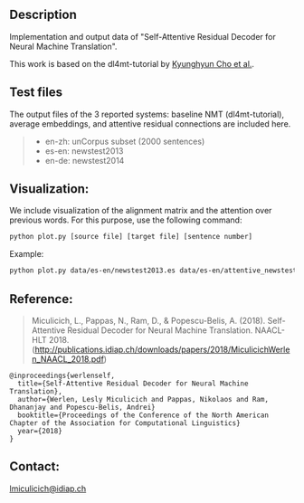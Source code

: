 ## Description

Implementation and output data of "Self-Attentive Residual Decoder for Neural Machine Translation".

This work is based on the dl4mt-tutorial by [Kyunghyun Cho et al.](https://github.com/nyu-dl/dl4mt-tutorial).


## Test files

The output files of the 3 reported systems: baseline NMT (dl4mt-tutorial), average embeddings, and attentive residual connections are included here.
>	- en-zh: unCorpus subset (2000 sentences)
>	- es-en: newstest2013
>	- en-de: newstest2014


## Visualization:

We include visualization of the alignment matrix and the attention over previous words. For this purpose, use the following command:

```sh
python plot.py [source file] [target file] [sentence number]
```
Example:
```sh
python plot.py data/es-en/newstest2013.es data/es-en/attentive_newstest2013.en 1
```


## Reference:

>Miculicich, L., Pappas, N., Ram, D., & Popescu-Belis, A. (2018). Self-Attentive Residual Decoder for Neural Machine Translation. NAACL-HLT 2018.(http://publications.idiap.ch/downloads/papers/2018/MiculicichWerlen_NAACL_2018.pdf)

```
@inproceedings{werlenself,
  title={Self-Attentive Residual Decoder for Neural Machine Translation},
  author={Werlen, Lesly Miculicich and Pappas, Nikolaos and Ram, Dhananjay and Popescu-Belis, Andrei}
  booktitle={Proceedings of the Conference of the North American Chapter of the Association for Computational Linguistics}
  year={2018}
}
```


## Contact:

lmiculicich@idiap.ch
